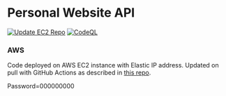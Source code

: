 # Personal Website API

[![Update EC2 Repo](https://github.com/brunomariz/personal-website-api/actions/workflows/ec2-cd.yml/badge.svg)](https://github.com/brunomariz/personal-website-api/actions/workflows/ec2-cd.yml) [![CodeQL](https://github.com/brunomariz/personal-website-api/actions/workflows/github-code-scanning/codeql/badge.svg)](https://github.com/brunomariz/personal-website-api/actions/workflows/github-code-scanning/codeql)

### AWS

Code deployed on AWS EC2 instance with Elastic IP address. Updated on pull with GitHub Actions as described in [this repo](https://github.com/brunomariz/aws-cd).

Password=000000000
